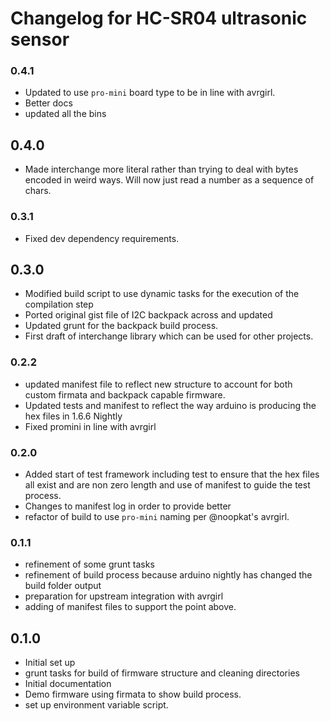 # Changelog for HC-SR04 ultrasonic sensor 

### 0.4.1

* Updated to use `pro-mini` board type to be in line with avrgirl.
* Better docs
* updated all the bins

## 0.4.0

* Made interchange more literal rather than trying to deal with bytes encoded
in weird ways. Will now just read a number as a sequence of chars.

### 0.3.1

* Fixed dev dependency requirements.

## 0.3.0

* Modified build script to use dynamic tasks for the execution of the compilation step
* Ported original gist file of I2C backpack across and updated
* Updated grunt for the backpack build process.
* First draft of interchange library which can be used for other projects.

### 0.2.2

* updated manifest file to reflect new structure to account for both custom firmata 
and backpack capable firmware.
* Updated tests and manifest to reflect the way arduino is producing the hex files in
1.6.6 Nightly
* Fixed promini in line with avrgirl

### 0.2.0

* Added start of test framework including test to ensure that the hex files all
exist and are non zero length and use of manifest to guide the test process.
* Changes to manifest log in order to provide better 
* refactor of build to use `pro-mini` naming per @noopkat's avrgirl.

### 0.1.1

* refinement of some grunt tasks
* refinement of build process because arduino nightly has changed the build folder
output
* preparation for upstream integration with avrgirl
* adding of manifest files to support the point above.

## 0.1.0

* Initial set up
* grunt tasks for build of firmware structure and cleaning directories
* Initial documentation
* Demo firmware using firmata to show build process.
* set up environment variable script.

